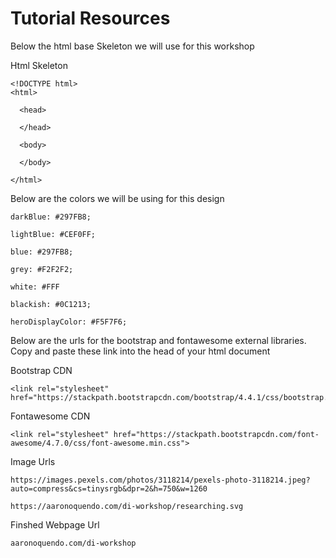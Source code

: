 # Tutorial Resources

Below the html base Skeleton we will use for this workshop

Html Skeleton

    <!DOCTYPE html>
    <html>

      <head>

      </head>

      <body>

      </body>

    </html>

Below are the colors we will be using for this design

    darkBlue: #297FB8;

    lightBlue: #CEF0FF;

    blue: #297FB8;

    grey: #F2F2F2;

    white: #FFF

    blackish: #0C1213;
    
    heroDisplayColor: #F5F7F6;

Below are the urls for the bootstrap and fontawesome external libraries. 
Copy and paste these link into the head of your html document

Bootstrap CDN

    <link rel="stylesheet" href="https://stackpath.bootstrapcdn.com/bootstrap/4.4.1/css/bootstrap.min.css">

Fontawesome CDN
    
    <link rel="stylesheet" href="https://stackpath.bootstrapcdn.com/font-awesome/4.7.0/css/font-awesome.min.css">


Image Urls

    https://images.pexels.com/photos/3118214/pexels-photo-3118214.jpeg?auto=compress&cs=tinysrgb&dpr=2&h=750&w=1260

    https://aaronoquendo.com/di-workshop/researching.svg


Finshed Webpage Url

    aaronoquendo.com/di-workshop
    
